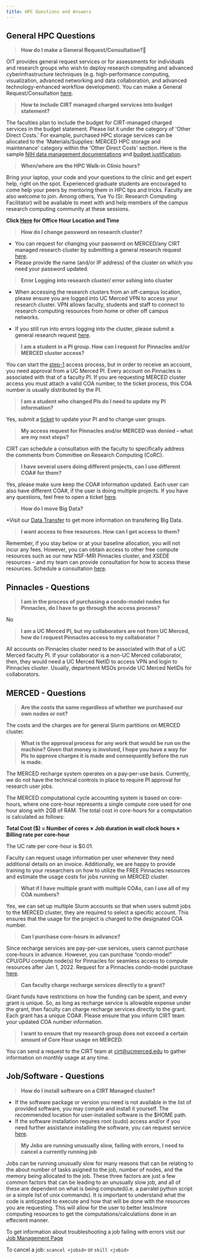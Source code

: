 ```yaml
---
title: HPC Questions and Answers
---
```


## General HPC Questions

> __How do I make a General Request/Consultation?🤔__

OIT provides general request services or for assessments for individuals and research groups who wish to deploy research computing and advanced cyberinfrastructure techniques (e.g. high-performance computing, visualization, advanced networking and data collaboration, and advanced technology-enhanced workflow development).
You can make a General Request/Consultation [here](https://ucmerced.service-now.com/servicehub?id=public_kb_article&sys_id=3c3ee9ff1b67a0543a003112cd4bcb13&form_id=06da3f8edbfc08103c4d56f3ce9619f4).


> __How to include CIRT managed charged services into budget statement?__

The faculties plan to include the budget for CIRT-managed charged services in the budget statement. Please list it under the category of 'Other Direct Costs.' For example, purchased HPC storage services can be allocated to the 'Materials/Supplies: MERCED HPC storage and maintenance' category within the 'Other Direct Costs' section. Here is the sample <a href="./files/Budget_Justification_NIH Data_Management_And_Sharing_Justification.pdf" download="Budget_Justification_NIH Data_Management_And_Sharing_Justification.pdf">NIH data management documentations</a> and <a href="./files/Budget Justification Detailed.pdf" download="Budget Justification Detailed.pdf">budget justification</a>.

> __When/where are the HPC Walk-in Clinic hours?__

Bring your laptop, your code and your questions to the clinic and get expert help, right on the spot. Experienced graduate students are encouraged to come help your peers by mentoring them in HPC tips and tricks. Faculty are also welcome to join. Among others, Yue Yu (Sr. Research Computing Facilitator) will be available to meet with and help members of the campus research computing community at these sessions.

**Click [Here](../hpc-tutorials/OH.md#hpc-office-hour-qa) for Office Hour Location and Time**



> __How do I change password on research cluster?__
* You can request for changing your password on MERCED/any CIRT managed research cluster by submitting a general research request [here](https://ucmerced.service-now.com/servicehub?id=public_kb_article&sys_id=3c3ee9ff1b67a0543a003112cd4bcb13&form_id=06da3f8edbfc08103c4d56f3ce9619f4).
* Please provide the name (and/or IP address) of the cluster on which you need your password updated.

>__Error Logging into research cluster/ error sshing into cluster__

* When accessing the research clusters from an off-campus location, please ensure you are logged into UC Merced VPN to access your research cluster. VPN allows faculty, students and staff to connect to research computing resources from home or other off campus networks.

* If you still run into errors logging into the cluster, please submit a general research request [here](https://ucmerced.service-now.com/servicehub?id=public_kb_article&sys_id=3c3ee9ff1b67a0543a003112cd4bcb13&form_id=06da3f8edbfc08103c4d56f3ce9619f4).

> __I am a student in a PI group. How can I request for Pinnacles and/or MERCED  cluster access?__

You can start the [step-1](https://ucmerced.service-now.com/servicehub?id=public_kb_article&sys_id=3c3ee9ff1b67a0543a003112cd4bcb13&form_id=06da3f8edbfc08103c4d56f3ce9619f4) access process, but in order to receive an account, you need approval from a UC Merced PI. Every account on Pinnacles is associated with that of a faculty PI. If you are requesting MERCED cluster access you must attach a valid COA number, to the ticket process, this COA number is usually distributed by the PI. 

> __I am a student who changed PIs do I need to update my PI information?__

Yes, submit a [ticket](https://ucmerced.service-now.com/servicehub?id=public_kb_article&sys_id=3c3ee9ff1b67a0543a003112cd4bcb13&form_id=06da3f8edbfc08103c4d56f3ce9619f4) to update your PI and to change user groups. 

> __My access request for Pinnacles and/or MERCED was denied – what are my next steps?__

CIRT can schedule a consultation with the faculty to specifically address the comments from Committee on Research Computing (CoRC).

> __I have several users doing different projects, can I use different COA# for them?__

Yes, please make sure keep the COA# information updated. Each user can also have different COA#, if the user is doing multiple projects. If you have any questions, feel free to open a ticket [here](https://ucmerced.service-now.com/servicehub?id=public_kb_article&sys_id=3c3ee9ff1b67a0543a003112cd4bcb13&form_id=06da3f8edbfc08103c4d56f3ce9619f4).


> __How do I move Big Data?__

*Visit our [Data Transfer](data_transfer.md) to get more information on transfering Big Data. 


>__I want access to free resources. How can I get access to them?__

Remember, if you stay below or at your baseline allocation, you will not incur any fees. However, you can obtain access to other free compute resources such as our new NSF-MRI Pinnacles cluster, and XSEDE resources – and my team can provide consultation for how to access these resources. Schedule a consultation [here](https://arrangr.com/sarvani/rechargemeeting).



## Pinnacles - Questions


> __I am in the process of purchasing a condo-model nodes for Pinnacles, do I have to go through the access process?__

No

>__I am a UC Merced PI, but my collaborators are not from UC Merced, how do I request Pinnacles access to my collaborator ?__

All accounts on Pinnacles cluster need to be associated with that of a UC Merced faculty PI. If your collaborator is a non-UC Merced collaborator, then, they would need a UC Merced NetID to access VPN and login to Pinnacles cluster. Usually, department MSOs provide UC Merced NetIDs for collaborators.


## MERCED - Questions

>__Are the costs the same regardless of whether we purchased our own nodes or not?__

The costs and the charges are for general Slurm partitions on MERCED cluster. 

> __What is the approval process for any work that would be run on the machine? Given that money is involved, I hope you have a way for PIs to approve charges it is made and consequently before the run is made.__

The MERCED recharge system operates on a pay-per-use basis. Currently, we do not have the technical controls in place to require PI approval for research user jobs.
 
The MERCED computational cycle accounting system is based on core-hours, where one core-hour represents a single compute core used for one hour along with 2GB of RAM. The total cost in core-hours for a computation is calculated as follows:
 
__Total Cost ($) = Number of cores × Job duration in wall clock hours × Billing rate per core-hour__
 
The UC rate per core-hour is $0.01.
 
Faculty can request usage information per user whenever they need additional details on an invoice. Additionally, we are happy to provide training to your researchers on how to utilize the FREE Pinnacles resources and estimate the usage costs for jobs running on MERCED cluster.

> __What if I have multiple grant with multiple COAs, can I use all of my COA numbers?__

Yes, we can set up multiple Slurm accounts so that when users submit jobs to the MERCED cluster, they are required to select a specific account. This ensures that the usage for the project is charged to the designated COA number.

>__Can I purchase core-hours in advance?__

Since recharge services are pay-per-use services, users cannot purchase core-hours in advance. However, you can purchase “condo-model” CPU/GPU compute node(s) for Pinnacles for seamless access to compute resources after Jan 1, 2022. Request for a Pinnacles condo-model purchase [here](https://ucmerced.service-now.com/servicehub?id=public_kb_article&sys_id=3c3ee9ff1b67a0543a003112cd4bcb13&form_id=06da3f8edbfc08103c4d56f3ce9619f4).

>__Can faculty charge recharge services directly to a grant?__

Grant funds have restrictions on how the funding can be spent, and every grant is unique. So, as long as recharge service is allowable expense under the grant, then faculty can charge recharge services directly to the grant. Each grant has a unique COA#. Please ensure that you inform CIRT team your updated COA number information.

>__I want to ensure that my research group does not exceed a certain amount of Core Hour usage on MERCED.__

You can send a request to the CIRT team at cirt@ucmerced.edu to gather information on monthly usage at any time.

## Job/Software - Questions

> __How do I install software on a CIRT Managed cluster?__

* If the software package or version you need is not available in the list of provided software, you may compile and install it yourself. The recommended location for user-installed software is the $HOME path.
* If the software installation requires root (sudo) access and/or if you need further assistance installing the software, you can request service [here](https://ucmerced.service-now.com/servicehub?id=public_kb_article&sys_id=b83ee9ff1b67a0543a003112cd4bcbde&form_id=0cb3dca04f7d4300b52ba1618110c7ff).

> __My Jobs are running unusually slow, failing with errors, I need to cancel a currently running job__

Jobs can be running unusually slow for many reasons that can be relating to the about number of tasks asigned to the job, number of nodes, and the memory being allocated to the job. These three factors are just a few common factors that can be leading to an unusually slow job, and all of these are dependent on what is being computed(i.e. a parralel python script or a simple list of unix commands). It is important to understand what the code is  anticpated to execute and how that will be done with the resources you are requesting. This will allow for the user to better less/more computing resources to get the computations/calculations done in an effecient manner. 

To get information about troubleshooting a job failing with errors visit our [Job Management Page](../HPC-clusters/job_manage.md)

To cancel a job: `scancel <jobid>` or `skill <jobid>`
